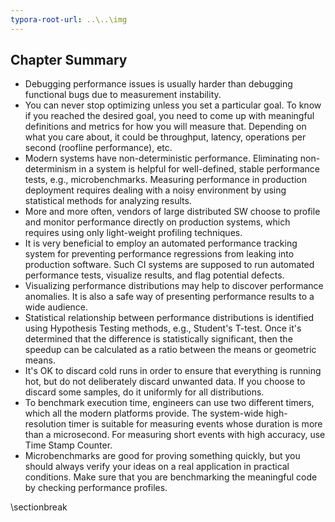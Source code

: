 ```yaml
---
typora-root-url: ..\..\img
---
```


## Chapter Summary

* Debugging performance issues is usually harder than debugging functional bugs due to measurement instability.
* You can never stop optimizing unless you set a particular goal. To know if you reached the desired goal, you need to come up with meaningful definitions and metrics for how you will measure that. Depending on what you care about, it could be throughput, latency, operations per second (roofline performance), etc. 
* Modern systems have non-deterministic performance. Eliminating non-determinism in a system is helpful for well-defined, stable performance tests, e.g., microbenchmarks. Measuring performance in production deployment requires dealing with a noisy environment by using statistical methods for analyzing results.
* More and more often, vendors of large distributed SW choose to profile and monitor performance directly on production systems, which requires using only light-weight profiling techniques.
* It is very beneficial to employ an automated performance tracking system for preventing performance regressions from leaking into production software. Such CI systems are supposed to run automated performance tests, visualize results, and flag potential defects.
* Visualizing performance distributions may help to discover performance anomalies. It is also a safe way of presenting performance results to a wide audience.
* Statistical relationship between performance distributions is identified using Hypothesis Testing methods, e.g., Student's T-test. Once it's determined that the difference is statistically significant, then the speedup can be calculated as a ratio between the means or geometric means.
* It's OK to discard cold runs in order to ensure that everything is running hot, but do not deliberately discard unwanted data. If you choose to discard some samples, do it uniformly for all distributions. 
* To benchmark execution time, engineers can use two different timers, which all the modern platforms provide. The system-wide high-resolution timer is suitable for measuring events whose duration is more than a microsecond. For measuring short events with high accuracy, use Time Stamp Counter.
* Microbenchmarks are good for proving something quickly, but you should always verify your ideas on a real application in practical conditions. Make sure that you are benchmarking the meaningful code by checking performance profiles.

\sectionbreak



